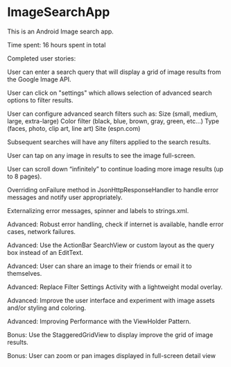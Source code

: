 # ImageSearchApp
This is an Android Image search app.

Time spent: 16 hours spent in total

Completed user stories:

User can enter a search query that will display a grid of image results from the Google Image API.

User can click on "settings" which allows selection of advanced search options to filter results.

User can configure advanced search filters such as:
Size (small, medium, large, extra-large)
Color filter (black, blue, brown, gray, green, etc...)
Type (faces, photo, clip art, line art)
Site (espn.com)

Subsequent searches will have any filters applied to the search results.

User can tap on any image in results to see the image full-screen.

User can scroll down “infinitely” to continue loading more image results (up to 8 pages).

Overriding onFailure method in JsonHttpResponseHandler to handle error messages and notify user appropriately.

Externalizing error messages, spinner and labels to strings.xml.

Advanced: Robust error handling, check if internet is available, handle error cases, network failures.

Advanced: Use the ActionBar SearchView or custom layout as the query box instead of an EditText.

Advanced: User can share an image to their friends or email it to themselves.

Advanced: Replace Filter Settings Activity with a lightweight modal overlay.

Advanced: Improve the user interface and experiment with image assets and/or styling and coloring.

Advanced: Improving Performance with the ViewHolder Pattern.

Bonus: Use the StaggeredGridView to display improve the grid of image results.

Bonus: User can zoom or pan images displayed in full-screen detail view

